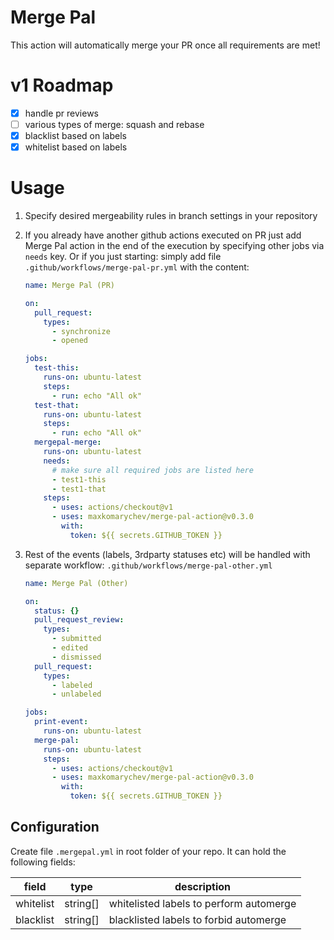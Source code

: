 # Merge Pal

This action will automatically merge your PR once all requirements are met!

# v1 Roadmap

- [x] handle pr reviews
- [ ] various types of merge: squash and rebase
- [x] blacklist based on labels
- [x] whitelist based on labels

# Usage

1. Specify desired mergeability rules in branch settings in your repository

2. If you already have another github actions executed on PR just add Merge Pal 
action in the end of the execution by specifying other jobs via `needs` key.
Or if you just starting: simply add file `.github/workflows/merge-pal-pr.yml` 
with the content:


    ```yml
    name: Merge Pal (PR)

    on:
      pull_request:
        types:
          - synchronize
          - opened

    jobs:
      test-this:
        runs-on: ubuntu-latest
        steps:
          - run: echo "All ok"
      test-that:
        runs-on: ubuntu-latest
        steps:
          - run: echo "All ok"
      mergepal-merge:
        runs-on: ubuntu-latest
        needs:
          # make sure all required jobs are listed here
          - test1-this
          - test1-that
        steps:
          - uses: actions/checkout@v1
          - uses: maxkomarychev/merge-pal-action@v0.3.0
            with:
              token: ${{ secrets.GITHUB_TOKEN }}

    ```


3. Rest of the events (labels, 3rdparty statuses etc) will be handled with 
separate workflow: `.github/workflows/merge-pal-other.yml` 


    ```yml
    name: Merge Pal (Other)

    on:
      status: {}
      pull_request_review:
        types:
          - submitted
          - edited
          - dismissed
      pull_request:
        types:
          - labeled
          - unlabeled

    jobs:
      print-event:
        runs-on: ubuntu-latest
      merge-pal:
        runs-on: ubuntu-latest
        steps:
          - uses: actions/checkout@v1
          - uses: maxkomarychev/merge-pal-action@v0.3.0
            with:
              token: ${{ secrets.GITHUB_TOKEN }}

    ```

## Configuration

Create file `.mergepal.yml` in root folder of your repo.
It can hold the following fields:

| field | type | description |
| --- | --- | --- |
| whitelist | string[] | whitelisted labels to perform automerge |
| blacklist | string[] | blacklisted labels to forbid automerge |